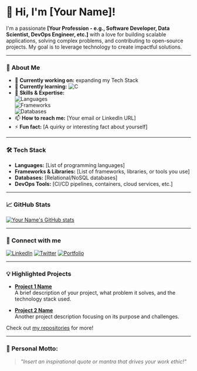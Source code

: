 # 👋 Hi, I'm [Your Name]!

I'm a passionate **[Your Profession - e.g., Software Developer, Data Scientist, DevOps Engineer, etc.]** with a love for building scalable applications, solving complex problems, and contributing to open-source projects. My goal is to leverage technology to create impactful solutions.

---

### 🚀 **About Me**

- 🔭 **Currently working on:** expanding my Tech Stack
- 🌱 **Currently learning:** ![C](https://img.shields.io/badge/-C-%2300ff00?style=for-the-badge&logo=c&logoColor=white)
- 🧠 **Skills & Expertise:**  
  ![Languages](https://img.shields.io/badge/Languages-JavaScript%2C%20Python%2C%20C%2B%2B%2C%20Java-blue)  
  ![Frameworks](https://img.shields.io/badge/Frameworks-React%2C%20Node.js%2C%20Django%2C%20Spring-green)  
  ![Databases](https://img.shields.io/badge/Databases-MySQL%2C%20PostgreSQL%2C%20MongoDB-orange)
- 📫 **How to reach me:** [Your email or LinkedIn URL]
- ⚡ **Fun fact:** [A quirky or interesting fact about yourself]

---

### 🛠️ **Tech Stack**

- **Languages:** [List of programming languages]
- **Frameworks & Libraries:** [List of frameworks, libraries, or tools you use]
- **Databases:** [Relational/NoSQL databases]
- **DevOps Tools:** [CI/CD pipelines, containers, cloud services, etc.]

---

### 📈 **GitHub Stats**
[![Your Name's GitHub stats](https://github-readme-stats.vercel.app/api?username=YourGitHubUsername&show_icons=true&theme=radical)](https://github.com/YourGitHubUsername)

---

### 🔗 **Connect with me**

[![LinkedIn](https://img.shields.io/badge/LinkedIn-%230077B5.svg?style=for-the-badge&logo=linkedin&logoColor=white)](https://www.linkedin.com/in/yourprofile)
[![Twitter](https://img.shields.io/badge/Twitter-%231DA1F2.svg?style=for-the-badge&logo=Twitter&logoColor=white)](https://twitter.com/yourprofile)
[![Portfolio](https://img.shields.io/badge/Portfolio-%231572B6.svg?style=for-the-badge&logo=Google%20Chrome&logoColor=white)](https://yourportfolio.com)

---

### 💡 **Highlighted Projects**

- **[Project 1 Name](https://github.com/YourGitHubUsername/Project1)**  
  A brief description of your project, what problem it solves, and the technology stack used.

- **[Project 2 Name](https://github.com/YourGitHubUsername/Project2)**  
  Another project description focusing on its purpose and challenges.

Check out [my repositories](https://github.com/YourGitHubUsername?tab=repositories) for more!

---

### 🌟 **Personal Motto:**
> _"Insert an inspirational quote or mantra that drives your work ethic!"_

